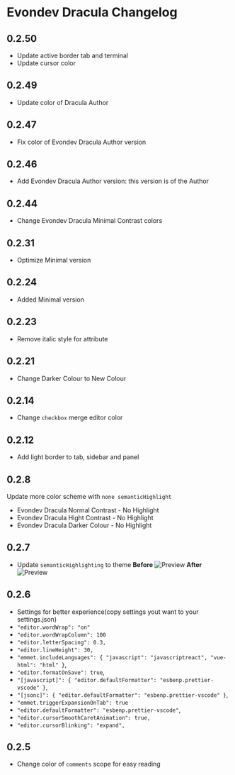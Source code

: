 # Evondev Dracula Changelog

## 0.2.50

- Update active border tab and terminal
- Update cursor color

## 0.2.49

- Update color of Dracula Author

## 0.2.47

- Fix color of Evondev Dracula Author version

## 0.2.46

- Add Evondev Dracula Author version: this version is of the Author

## 0.2.44

- Change Evondev Dracula Minimal Contrast colors

## 0.2.31

- Optimize Minimal version

## 0.2.24

- Added Minimal version

## 0.2.23

- Remove italic style for attribute

## 0.2.21

- Change Darker Colour to New Colour

## 0.2.14

- Change `checkbox` merge editor color

## 0.2.12

- Add light border to tab, sidebar and panel

## 0.2.8

Update more color scheme with `none semanticHighlight`

- Evondev Dracula Normal Contrast - No Highlight
- Evondev Dracula Hight Contrast - No Highlight
- Evondev Dracula Darker Colour - No Highlight

## 0.2.7

- Update `semanticHighlighting` to theme
  **Before**
  ![Preview](https://raw.githubusercontent.com/evondev/evondev-dracula/master/screenshots/none-semantic-highlight.png)
  **After**
  ![Preview](https://raw.githubusercontent.com/evondev/evondev-dracula/master/screenshots/semantic-highlight.png)

## 0.2.6

- Settings for better experience(copy settings yout want to your settings.json)
- `"editor.wordWrap": "on"`
- `"editor.wordWrapColumn": 100`
- `"editor.letterSpacing": 0.3,`
- `"editor.lineHeight": 30,`
- `"emmet.includeLanguages": { "javascript": "javascriptreact", "vue-html": "html" }`,
- `"editor.formatOnSave": true`,
- `"[javascript]": { "editor.defaultFormatter": "esbenp.prettier-vscode" }`,
- `"[jsonc]": { "editor.defaultFormatter": "esbenp.prettier-vscode" }`,
- `"emmet.triggerExpansionOnTab": true`
- `"editor.defaultFormatter": "esbenp.prettier-vscode"`,
- `"editor.cursorSmoothCaretAnimation": true,`
- `"editor.cursorBlinking": "expand",`

## 0.2.5

- Change color of `comments` scope for easy reading
